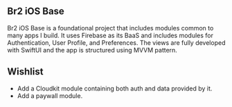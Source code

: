 ## Br2 iOS Base
Br2 iOS Base is a foundational project that includes modules common to many apps I build. 
It uses Firebase as its BaaS and includes modules for Authentication, User Profile, and Preferences. 
The views are fully developed with SwiftUI and the app is structured using MVVM pattern.

## Wishlist
- Add a Cloudkit module containing both auth and data provided by it.
- Add a paywall module.
